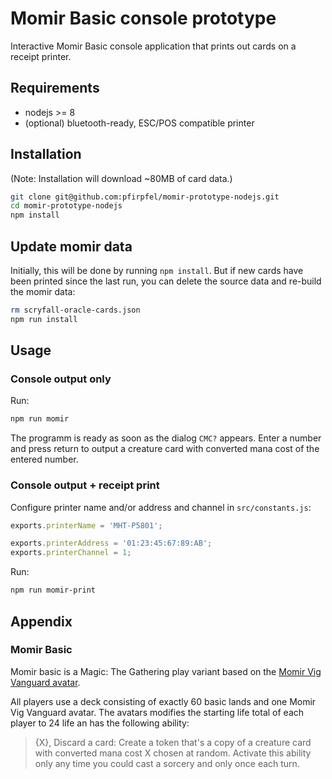 # Momir Basic console prototype
Interactive Momir Basic console application that prints out cards on a receipt printer.

## Requirements
- nodejs >= 8
- (optional) bluetooth-ready, ESC/POS compatible printer

## Installation
(Note: Installation will download ~80MB of card data.)
```bash
git clone git@github.com:pfirpfel/momir-prototype-nodejs.git
cd momir-prototype-nodejs
npm install
```

## Update momir data
Initially, this will be done by running `npm install`. But if new cards have been printed since the last run, you can
delete the source data and re-build the momir data:
```bash
rm scryfall-oracle-cards.json
npm run install
```

## Usage

### Console output only
Run:
```bash
npm run momir
```

The programm is ready as soon as the dialog `CMC?` appears. Enter a number and press return to output a creature card
with converted mana cost of the entered number.

### Console output + receipt print
Configure printer name and/or address and channel in `src/constants.js`:
```javascript
exports.printerName = 'MHT-P5801';

exports.printerAddress = '01:23:45:67:89:AB';
exports.printerChannel = 1;

```

Run:
```bash
npm run momir-print
```

## Appendix

### Momir Basic
Momir basic is a Magic: The Gathering play variant based on the
[Momir Vig Vanguard avatar](https://gatherer.wizards.com/Pages/Card/Details.aspx?multiverseid=182271).

All players use a deck consisting of exactly 60 basic lands and one Momir Vig Vanguard avatar.
The avatars modifies the starting life total of each player to 24 life an has the following ability:

> {X}, Discard a card: Create a token that's a copy of a creature card with converted mana cost X chosen at random.
> Activate this ability only any time you could cast a sorcery and only once each turn.
